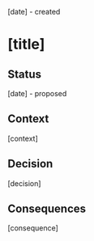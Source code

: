 [date] - created

# [title]

## Status

[date] - proposed

## Context

[context]

## Decision

[decision]

## Consequences

[consequence]